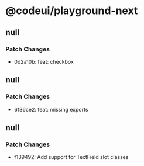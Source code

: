 # @codeui/playground-next

## null

### Patch Changes

- 0d2a10b: feat: checkbox

## null

### Patch Changes

- 6f36ce2: feat: missing exports

## null

### Patch Changes

- f139492: Add support for TextField slot classes
